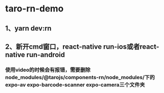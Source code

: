 # taro-rn-demo

## 1、yarn dev:rn
## 2、新开cmd窗口，react-native run-ios或者react-native run-android 

### 使用video的时候会有报错，需要删除node_modules/@tarojs/components-rn/node_modules/下的 expo-av expo-barcode-scanner expo-camera三个文件夹
